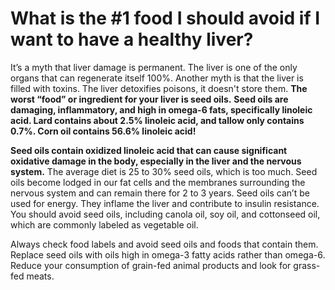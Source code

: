 # What is the #1 food I should avoid if I want to have a healthy liver?

It’s a myth that liver damage is permanent. The liver is one of the only organs that can regenerate itself 100%. Another myth is that the liver is filled with toxins. The liver detoxifies poisons, it doesn't store them. **The worst “food” or ingredient for your liver is seed oils.** **Seed oils are damaging, inflammatory, and high in omega-6 fats, specifically linoleic acid. Lard contains about 2.5% linoleic acid, and tallow only contains 0.7%. Corn oil contains 56.6% linoleic acid!**

**Seed oils contain oxidized linoleic acid that can cause significant oxidative damage in the body, especially in the liver and the nervous system.** The average diet is 25 to 30% seed oils, which is too much. Seed oils become lodged in our fat cells and the membranes surrounding the nervous system and can remain there for 2 to 3 years. Seed oils can’t be used for energy. They inflame the liver and contribute to insulin resistance. You should avoid seed oils, including canola oil, soy oil, and cottonseed oil, which are commonly labeled as vegetable oil.

Always check food labels and avoid seed oils and foods that contain them. Replace seed oils with oils high in omega-3 fatty acids rather than omega-6. Reduce your consumption of grain-fed animal products and look for grass-fed meats.